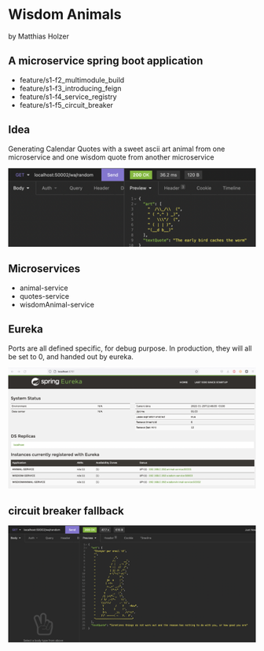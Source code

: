 # Wisdom Animals
by Matthias Holzer

## A microservice spring boot application
* feature/s1-f2_multimodule_build
* feature/s1-f3_introducing_feign
* feature/s1-f4_service_registry
* feature/s1-f5_circuit_breaker

## Idea
Generating Calendar Quotes with a sweet ascii 
art animal from one microservice and one wisdom
quote from another microservice

![random.png](screenshots/random.png)

## Microservices
* animal-service 
* quotes-service
* wisdomAnimal-service

## Eureka
Ports are all defined specific, for debug purpose. 
In production, they will all be set to 0, and handed 
out by eureka.

![eureka.png](screenshots/eureka.png)

## circuit breaker fallback
![fallback](screenshots/fallback.png)